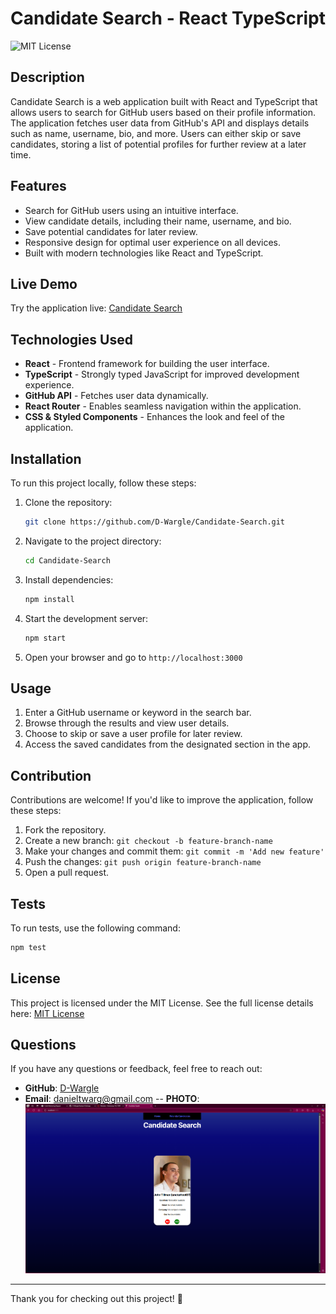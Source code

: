 # Candidate Search - React TypeScript

![MIT License](https://img.shields.io/badge/License-MIT-yellow.svg)

## Description
Candidate Search is a web application built with React and TypeScript that allows users to search for GitHub users based on their profile information. The application fetches user data from GitHub's API and displays details such as name, username, bio, and more. Users can either skip or save candidates, storing a list of potential profiles for further review at a later time.

## Features
- Search for GitHub users using an intuitive interface.
- View candidate details, including their name, username, and bio.
- Save potential candidates for later review.
- Responsive design for optimal user experience on all devices.
- Built with modern technologies like React and TypeScript.

## Live Demo
Try the application live: [Candidate Search](https://candidate-search-tbat.onrender.com)

## Technologies Used
- **React** - Frontend framework for building the user interface.
- **TypeScript** - Strongly typed JavaScript for improved development experience.
- **GitHub API** - Fetches user data dynamically.
- **React Router** - Enables seamless navigation within the application.
- **CSS & Styled Components** - Enhances the look and feel of the application.

## Installation
To run this project locally, follow these steps:

1. Clone the repository:
   ```sh
   git clone https://github.com/D-Wargle/Candidate-Search.git
   ```
2. Navigate to the project directory:
   ```sh
   cd Candidate-Search
   ```
3. Install dependencies:
   ```sh
   npm install
   ```
4. Start the development server:
   ```sh
   npm start
   ```
5. Open your browser and go to `http://localhost:3000`

## Usage
1. Enter a GitHub username or keyword in the search bar.
2. Browse through the results and view user details.
3. Choose to skip or save a user profile for later review.
4. Access the saved candidates from the designated section in the app.

## Contribution
Contributions are welcome! If you'd like to improve the application, follow these steps:

1. Fork the repository.
2. Create a new branch: `git checkout -b feature-branch-name`
3. Make your changes and commit them: `git commit -m 'Add new feature'`
4. Push the changes: `git push origin feature-branch-name`
5. Open a pull request.

## Tests
To run tests, use the following command:
```sh
npm test
```

## License
This project is licensed under the MIT License. See the full license details here: [MIT License](https://opensource.org/licenses/MIT)

## Questions
If you have any questions or feedback, feel free to reach out:
- **GitHub**: [D-Wargle](https://github.com/D-Wargle/Candidate-Search)
- **Email**: danieltwarg@gmail.com
-- **PHOTO**: ![alt text](<Screenshot 2025-02-09 162136.png>)

---
Thank you for checking out this project! 🚀

